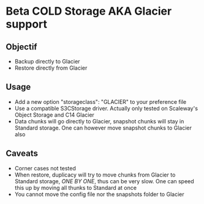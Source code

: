 # Beta COLD Storage AKA Glacier support

## Objectif

 * Backup directly to Glacier
 * Restore directly from Glacier
 
## Usage

 * Add a new option "storageclass": "GLACIER" to your preference file
 * Use a compatible S3CStorage driver. Actually only tested on Scaleway's Object Storage and C14 Glacier
 * Data chunks will go directly to Glacier, snapshot chunks will stay in Standard storage. One can however move snapshot chunks to Glacier also
 
## Caveats

 * Corner cases not tested
 * When restore, duplicacy will try to move chunks from Glacier to Standard storage, *ONE BY ONE*, thus can be very slow. One can speed this up by moving all thunks to Standard at once
 * You cannot move the config file nor the snapshots folder to Glacier
  
